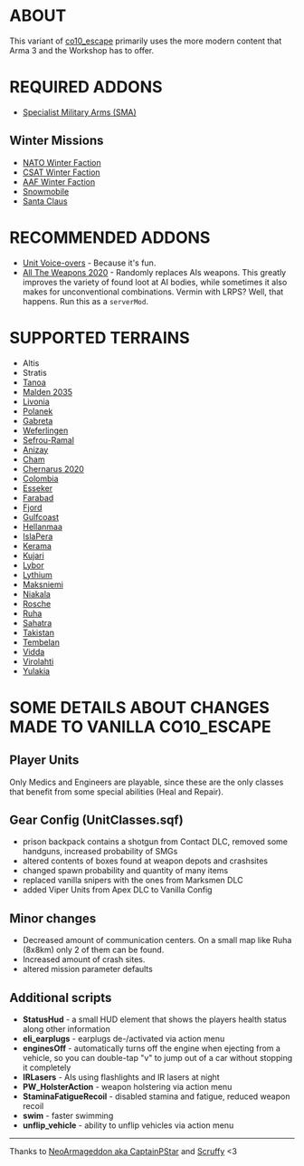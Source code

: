 # ABOUT

This variant of [co10_escape](https://github.com/NeoArmageddon/co10_Escape) primarily uses the more modern content that Arma 3 and the Workshop has to offer.


# REQUIRED ADDONS

* [Specialist Military Arms (SMA)](https://steamcommunity.com/sharedfiles/filedetails/?id=699630614)

## Winter Missions

* [NATO Winter Faction](https://steamcommunity.com/sharedfiles/filedetails/?id=2315104187)
* [CSAT Winter Faction](https://steamcommunity.com/sharedfiles/filedetails/?id=2361001257)
* [AAF Winter Faction](https://steamcommunity.com/sharedfiles/filedetails/?id=2398904634)
* [Snowmobile](https://steamcommunity.com/sharedfiles/filedetails/?id=2329040153)
* [Santa Claus](https://steamcommunity.com/sharedfiles/filedetails/?id=567871211)


# RECOMMENDED ADDONS

* [Unit Voice-overs](https://steamcommunity.com/sharedfiles/filedetails/?id=1868302880) - Because it's fun.
* [All The Weapons 2020](https://forums.bohemia.net/forums/topic/178831-all-the-weapons/?do=findComment&comment=3403630) - Randomly replaces AIs weapons. This greatly improves the variety of found loot at AI bodies, while sometimes it also makes for unconventional combinations. Vermin with LRPS? Well, that happens. Run this as a `serverMod`.


# SUPPORTED TERRAINS

* Altis
* Stratis
* [Tanoa](https://store.steampowered.com/app/395180/Arma_3_Apex/)
* [Malden 2035](https://store.steampowered.com/app/639600/Arma_3_Malden)
* [Livonia](https://store.steampowered.com/app/1021790/Arma_3_Contact)
* [Polanek](https://store.steampowered.com/app/1294440/Arma_3_Creator_DLC_CSLA_Iron_Curtain)
* [Gabreta](https://steamcommunity.com/sharedfiles/filedetails/?id=2503886780)
* [Weferlingen](https://steamcommunity.com/sharedfiles/filedetails/?id=1776428269)
* [Sefrou-Ramal](https://store.steampowered.com/app/1681170/Arma_3_Creator_DLC_Western_Sahara)
* [Anizay](https://steamcommunity.com/sharedfiles/filedetails/?id=1537973181)
* [Cham](https://steamcommunity.com/sharedfiles/filedetails/?id=1789554117)
* [Chernarus 2020](https://steamcommunity.com/sharedfiles/filedetails/?id=1981964169)
* [Colombia](https://steamcommunity.com/sharedfiles/filedetails/?id=2266710560)
* [Esseker](https://steamcommunity.com/sharedfiles/filedetails/?id=498101407)
* [Farabad](https://steamcommunity.com/workshop/filedetails/?id=2917444360)
* [Fjord](https://steamcommunity.com/workshop/filedetails/?id=2917444360)
* [Gulfcoast](https://steamcommunity.com/sharedfiles/filedetails/?id=1617004814)
* [Hellanmaa](https://steamcommunity.com/sharedfiles/filedetails/?id=1291778160)
* [IslaPera](https://steamcommunity.com/workshop/filedetails/?id=2917444360)
* [Kerama](https://steamcommunity.com/sharedfiles/filedetails/?id=682140680)
* [Kujari](https://steamcommunity.com/sharedfiles/filedetails/?id=1726494027)
* [Lybor](https://steamcommunity.com/sharedfiles/filedetails/?id=3013515917)
* [Lythium](https://steamcommunity.com/sharedfiles/filedetails/?id=909547724)
* [Maksniemi](https://steamcommunity.com/sharedfiles/filedetails/?id=2696444371)
* [Niakala](https://steamcommunity.com/sharedfiles/filedetails/?id=2801060088)
* [Rosche](https://steamcommunity.com/sharedfiles/filedetails/?id=1527410521)
* [Ruha](https://steamcommunity.com/sharedfiles/filedetails/?id=1368857262)
* [Sahatra](https://steamcommunity.com/sharedfiles/filedetails/?id=3019928771)
* [Takistan](https://steamcommunity.com/sharedfiles/filedetails/?id=583544987)
* [Tembelan](https://steamcommunity.com/sharedfiles/filedetails/?id=1252091296)
* [Vidda](https://steamcommunity.com/sharedfiles/filedetails/?id=1282716647)
* [Virolahti](https://steamcommunity.com/sharedfiles/filedetails/?id=1926513010)
* [Yulakia](https://steamcommunity.com/sharedfiles/filedetails/?id=2950257727)


# SOME DETAILS ABOUT CHANGES MADE TO VANILLA CO10_ESCAPE

## Player Units
Only Medics and Engineers are playable, since these are the only classes that benefit from some special abilities (Heal and Repair).

## Gear Config (UnitClasses.sqf)
* prison backpack contains a shotgun from Contact DLC, removed some handguns, increased probability of SMGs
* altered contents of boxes found at weapon depots and crashsites
* changed spawn probability and quantity of many items
* replaced vanilla snipers with the ones from Marksmen DLC
* added Viper Units from Apex DLC to Vanilla Config

## Minor changes
* Decreased amount of communication centers. On a small map like Ruha (8x8km) only 2 of them can be found.
* Increased amount of crash sites.
* altered mission parameter defaults


## Additional scripts

* **StatusHud** - a small HUD element that shows the players health status along other information
* **eli_earplugs** - earplugs de-/activated via action menu
* **enginesOff** - automatically turns off the engine when ejecting from a vehicle, so you can double-tap "v" to jump out of a car without stopping it completely
* **IRLasers** - AIs using flashlights and IR lasers at night
* **PW_HolsterAction** - weapon holstering via action menu
* **StaminaFatigueRecoil** - disabled stamina and fatigue, reduced weapon recoil
* **swim** - faster swimming
* **unflip_vehicle** - ability to unflip vehicles via action menu


---

Thanks to [NeoArmageddon aka CaptainPStar](https://github.com/CaptainPStar) and [Scruffy](https://github.com/ScruffyAT) <3